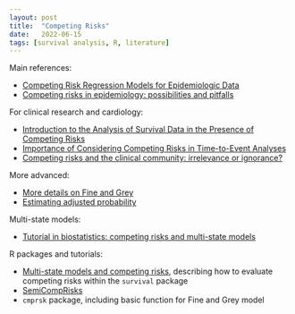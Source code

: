 ```yaml
---
layout: post
title:  "Competing Risks"
date:   2022-06-15 
tags: [survival analysis, R, literature]
---
```

 
Main references:

- [Competing Risk Regression Models for Epidemiologic Data](https://academic.oup.com/aje/article/170/2/244/111339)
- [Competing risks in epidemiology: possibilities and pitfalls](https://academic.oup.com/ije/article/41/3/861/829598)

For clinical research and cardiology:

- [Introduction to the Analysis of Survival Data in the Presence of Competing Risks](https://www.ahajournals.org/doi/10.1161/circulationaha.115.017719)
- [Importance of Considering Competing Risks in Time-to-Event Analyses](https://www.ahajournals.org/doi/10.1161/CIRCOUTCOMES.118.004580)
- [Competing risks and the clinical community: irrelevance or ignorance?](https://www.ncbi.nlm.nih.gov/pmc/articles/PMC3575691/)

More advanced:

- [More details on Fine and Grey](https://www.ncbi.nlm.nih.gov/pmc/articles/PMC7216972/)
- [Estimating adjusted probability](https://onlinelibrary.wiley.com/doi/full/10.1002/sim.8209)

Multi-state models:

- [Tutorial in biostatistics: competing risks and multi-state models](https://onlinelibrary.wiley.com/doi/10.1002/sim.2712)

R packages and tutorials:

- [Multi-state models and competing risks](https://cran.r-project.org/web/packages/survival/vignettes/compete.pdf), describing how to evaluate competing risks within the `survival` package
- [SemiCompRisks](https://journal.r-project.org/archive/2019/RJ-2019-038/RJ-2019-038.pdf)
- `cmprsk` package, including basic function for Fine and Grey model